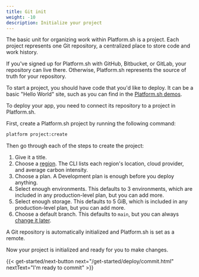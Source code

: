 ```yaml
---
title: Git init
weight: -10
description: Initialize your project
---
```


The basic unit for organizing work within Platform.sh is a project.
Each project represents one Git repository, a centralized place to store code and work history.

If you've signed up for Platform.sh with GitHub, Bitbucket, or GitLab, your repository can live there.
Otherwise, Platform.sh represents the source of truth for your repository.

To start a project, you should have code that you'd like to deploy.
It can be a basic "Hello World" site, such as you can find in the [Platform.sh demos](https://github.com/platformsh-demos).

To deploy your app, you need to connect its repository to a project in Platform.sh.

First, create a Platform.sh project by running the following command:

```bash
platform project:create
```

Then go through each of the steps to create the project:

1. Give it a title.
2. Choose a [region](../../development/regions.md).
   The CLI lists each region's location, cloud provider, and average carbon intensity.
3. Choose a plan.
   A Development plan is enough before you deploy anything.
4. Select enough environments.
   This defaults to 3 environments, which are included in any production-level plan, but you can add more.
5. Select enough storage.
   This defaults to 5 GiB, which is included in any production-level plan, but you can add more.
6. Choose a default branch.
   This defaults to `main`, but you can always [change it later](../../environments/default-environment.md).

A Git repository is automatically initialized and Platform.sh is set as a remote.

Now your project is initialized and ready for you to make changes.

{{< get-started/next-button next="/get-started/deploy/commit.html" nextText="I'm ready to commit" >}}
